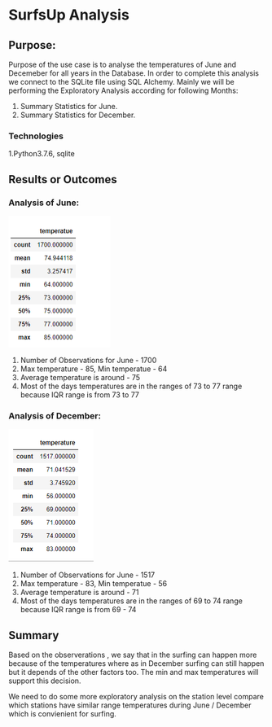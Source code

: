 # SurfsUp Analysis

## Purpose: 
Purpose of the use case is to analyse the temperatures of June and Decemeber for all years in the Database. In order to complete this analysis we connect to the SQLite file using SQL Alchemy. Mainly we will be performing the Exploratory Analysis according for following Months:
1. Summary Statistics for June.
2. Summary Statistics for December.

### Technologies
1.Python3.7.6, sqlite 

## Results or Outcomes

### Analysis of June:
  ![SummaryStasticsOfJune](/resources/summarystatistics_june.png) <br/>
  1. Number of Observations for June - 1700
  2. Max temperature - 85, Min temperatue - 64
  3. Average temperature is around - 75
  4. Most of the days temperatures are in the ranges of 73 to 77 range because IQR range is from 73 to 77
  
  
### Analysis of December:
  ![SummaryStasticsOfDecember](/resources/summarystatistics_december.png) <br/>
  1. Number of Observations for June - 1517
  2. Max temperature - 83, Min temperatue - 56
  3. Average temperature is around - 71
  4. Most of the days temperatures are in the ranges of 69 to 74 range because IQR range is from 69 - 74


## Summary
Based on the observerations , we say that in the surfing can happen more because of the temperatures where as in December surfing can still happen but it depends of the other factors too. The min and max temperatures will support this decision.

We need to do some more exploratory analysis on the station level compare which stations have similar range temperatures during June / December which is convienient for surfing.

  
